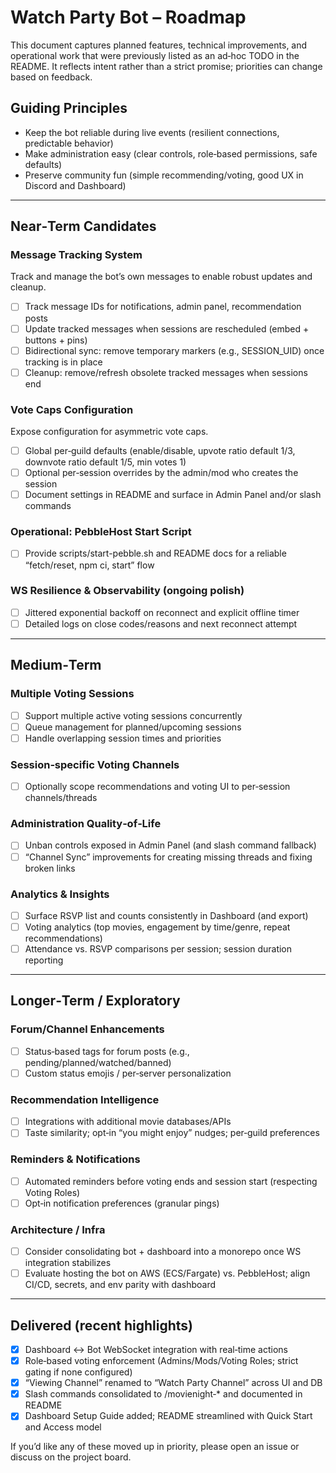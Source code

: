 # Watch Party Bot – Roadmap

This document captures planned features, technical improvements, and operational work that were previously listed as an ad‑hoc TODO in the README. It reflects intent rather than a strict promise; priorities can change based on feedback.

## Guiding Principles
- Keep the bot reliable during live events (resilient connections, predictable behavior)
- Make administration easy (clear controls, role‑based permissions, safe defaults)
- Preserve community fun (simple recommending/voting, good UX in Discord and Dashboard)

---

## Near‑Term Candidates

### Message Tracking System
Track and manage the bot’s own messages to enable robust updates and cleanup.
- [ ] Track message IDs for notifications, admin panel, recommendation posts
- [ ] Update tracked messages when sessions are rescheduled (embed + buttons + pins)
- [ ] Bidirectional sync: remove temporary markers (e.g., SESSION_UID) once tracking is in place
- [ ] Cleanup: remove/refresh obsolete tracked messages when sessions end

### Vote Caps Configuration
Expose configuration for asymmetric vote caps.
- [ ] Global per‑guild defaults (enable/disable, upvote ratio default 1/3, downvote ratio default 1/5, min votes 1)
- [ ] Optional per‑session overrides by the admin/mod who creates the session
- [ ] Document settings in README and surface in Admin Panel and/or slash commands

### Operational: PebbleHost Start Script
- [ ] Provide scripts/start-pebble.sh and README docs for a reliable “fetch/reset, npm ci, start” flow

### WS Resilience & Observability (ongoing polish)
- [ ] Jittered exponential backoff on reconnect and explicit offline timer
- [ ] Detailed logs on close codes/reasons and next reconnect attempt

---

## Medium‑Term

### Multiple Voting Sessions
- [ ] Support multiple active voting sessions concurrently
- [ ] Queue management for planned/upcoming sessions
- [ ] Handle overlapping session times and priorities

### Session‑specific Voting Channels
- [ ] Optionally scope recommendations and voting UI to per‑session channels/threads

### Administration Quality‑of‑Life
- [ ] Unban controls exposed in Admin Panel (and slash command fallback)
- [ ] “Channel Sync” improvements for creating missing threads and fixing broken links

### Analytics & Insights
- [ ] Surface RSVP list and counts consistently in Dashboard (and export)
- [ ] Voting analytics (top movies, engagement by time/genre, repeat recommendations)
- [ ] Attendance vs. RSVP comparisons per session; session duration reporting

---

## Longer‑Term / Exploratory

### Forum/Channel Enhancements
- [ ] Status‑based tags for forum posts (e.g., pending/planned/watched/banned)
- [ ] Custom status emojis / per‑server personalization

### Recommendation Intelligence
- [ ] Integrations with additional movie databases/APIs
- [ ] Taste similarity; opt‑in “you might enjoy” nudges; per‑guild preferences

### Reminders & Notifications
- [ ] Automated reminders before voting ends and session start (respecting Voting Roles)
- [ ] Opt‑in notification preferences (granular pings)

### Architecture / Infra
- [ ] Consider consolidating bot + dashboard into a monorepo once WS integration stabilizes
- [ ] Evaluate hosting the bot on AWS (ECS/Fargate) vs. PebbleHost; align CI/CD, secrets, and env parity with dashboard

---

## Delivered (recent highlights)
- [x] Dashboard ↔ Bot WebSocket integration with real‑time actions
- [x] Role‑based voting enforcement (Admins/Mods/Voting Roles; strict gating if none configured)
- [x] “Viewing Channel” renamed to “Watch Party Channel” across UI and DB
- [x] Slash commands consolidated to /movienight‑* and documented in README
- [x] Dashboard Setup Guide added; README streamlined with Quick Start and Access model

If you’d like any of these moved up in priority, please open an issue or discuss on the project board.
